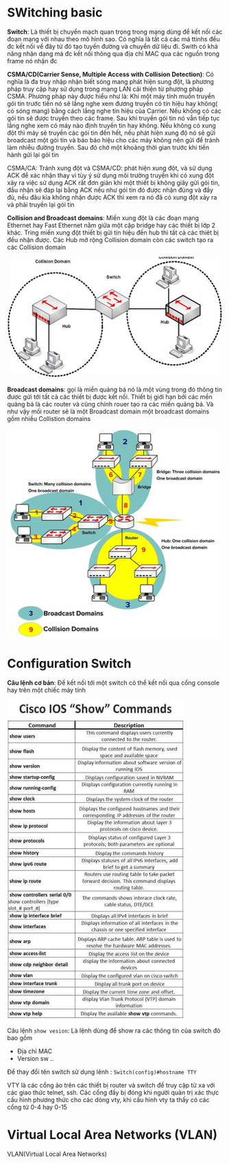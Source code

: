 # SWitching basic

**Switch**: Là thiết bị chuyển mạch quan trọng trong mạng dùng để kết nối các đoạn mạng với nhau theo mô hình sao. Có nghĩa là tất cả các má ttinhs đều đc kết nối về đây từ đó tạo tuyến đường và chuyển dữ liệu đi. Swith có khả năng nhận dạng má đc kết nối thông qua địa chỉ MAC qua các nguồn trong frame nó nhận đc

**CSMA/CD(Carrier Sense, Multiple Access with Collision Detection)**: Có nghĩa là đa truy nhập nhận biết sóng mang phát hiện sung đột, là phương pháp truy cập hay sử dụng trong mạng LAN cải thiện từ phương pháp CSMA. Phương pháp này được hiểu như là: Khi một máy tính muốn truyền gói tin trước tiến nó sẽ lắng nghe xem đương truyền có tín hiệu hay không( có sóng mang) bằng cách lắng nghe tín hiệu của Carrier. Nếu khống có các gói tin sẽ được truyền theo các frame. Sau khi truyền gói tin nó vẫn tiếp tục lắng nghe xem có máy nào định truyền tin hay không. Nếu không có xung đột thì máy sẽ truyền các gói tin đến hết, nếu phát hiện xung độ nó sẽ gửi broadcast một gói tin và báo báo hiệu cho các máy không nên gửi để tránh làm nhiễu đường truyền. Sau đó chờ một khoảng thời gian trước khi tiến hành gửi lại gói tin

CSMA/CA: Tránh xung đột và CSMA/CD: phát hiện xung đột, và sử dụng ACK để xác nhận thay vì tùy ý sử dụng môi trường truyền khi có xung đột xảy ra việc sử dụng ACK rất đơn giản khi một thiết bị không giây gửi gói tin, đầu nhận sẽ đáp lại bằng ACK nếu như gói tin đó được nhận đúng và đầy đủ, nếu đâu kia không nhận được ACK thì xem ra nó đã có xung đột xảy ra và phải truyền lại gói tin

**Collision and Broadcast domains**: Miền xung đột là các đoạn mạng Ethernet hay Fast Ethernet nằm giữa một cặp bridge hay các thiết bị lớp 2 khác. Tring miền xung đột thiết bị gửi tín hiệu đến hub thì tất cả các thiêt bị đều nhận được. Các Hub mở rộng Collision domain còn các switch tạo ra các Collision domain

![](https://github.com/daitq1998/Linux-basic/blob/master/CCNA/png/collision%20domain.png)

**Broadcast domains**: gọi là miền quảng bá nó là một vùng trong đó thông tin được gửi tới tất cả các thiết bị được kết nối. Thiết bị giới hạn bởi các mền quảng bá là các router và cũng chính rouer tạo ra các miền quảng bá. Và như vậy mối router sẽ là một Broadcast domain một broadcast domains gồm nhiều Collistion domains

![](https://github.com/daitq1998/Linux-basic/blob/master/CCNA/png/Collision%20and%20broadcast%20domain.png)

# Configuration Switch
  **Câu lệnh cơ bản**: Để kết nối tới một switch có thể kết nối qua cổng console hay trên một chiếc máy tính
  
  ![](https://github.com/daitq1998/Linux-basic/blob/master/CCNA/png/M%E1%BB%99t%20s%E1%BB%91%20c%C3%A2u%20l%E1%BB%87nh%20show.jpg)
  
  Câu lệnh `show vesion`: Là lệnh dùng để show ra các thông tin của switch đó bao gồm 
  
   - Địa chỉ MAC
   - Version sw ..
   
   Để thay đổi tên switch sử dụng lênh : `Switch(config)#hostname TTY`
   
   VTY là các cổng ảo trên các thiết bị router và switch để truy cập từ xa với các giao thức telnet, ssh. Các cổng đấy bị đóng khi người quản trị xác thực cấu hình phương thức cho các dòng vty, khi cấu hình vty ta thấy có các cổng từ 0-4 hay 0-15
# Virtual Local Area Networks (VLAN)
  VLAN(Virtual Local Area Networks)
